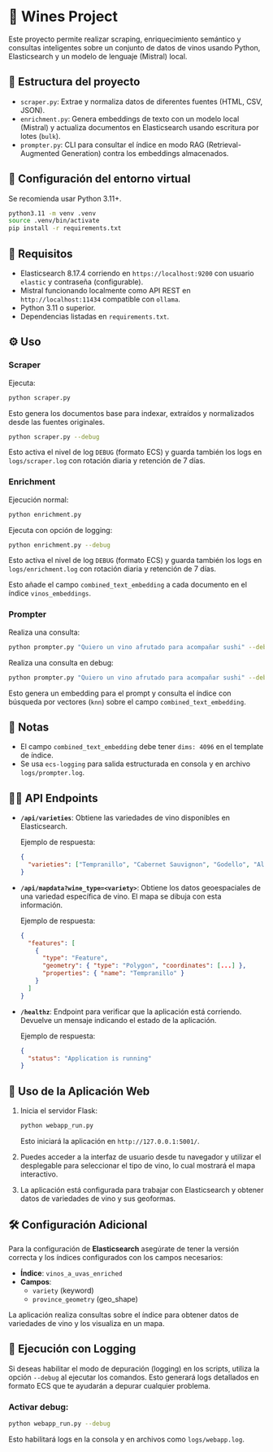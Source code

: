 # 🥂 Wines Project

Este proyecto permite realizar scraping, enriquecimiento semántico y consultas inteligentes sobre un conjunto de datos de vinos usando Python, Elasticsearch y un modelo de lenguaje (Mistral) local.

## 📁 Estructura del proyecto

- `scraper.py`: Extrae y normaliza datos de diferentes fuentes (HTML, CSV, JSON).
- `enrichment.py`: Genera embeddings de texto con un modelo local (Mistral) y actualiza documentos en Elasticsearch usando escritura por lotes (`bulk`).
- `prompter.py`: CLI para consultar el índice en modo RAG (Retrieval-Augmented Generation) contra los embeddings almacenados.

## 🐍 Configuración del entorno virtual

Se recomienda usar Python 3.11+.

```bash
python3.11 -m venv .venv
source .venv/bin/activate
pip install -r requirements.txt
```

## 🔧 Requisitos

- Elasticsearch 8.17.4 corriendo en `https://localhost:9200` con usuario `elastic` y contraseña (configurable).
- Mistral funcionando localmente como API REST en `http://localhost:11434` compatible con `ollama`.
- Python 3.11 o superior.
- Dependencias listadas en `requirements.txt`.

## ⚙️ Uso

### Scraper

Ejecuta:

```bash
python scraper.py
```

Esto genera los documentos base para indexar, extraídos y normalizados desde las fuentes originales.

```bash
python scraper.py --debug
```

Esto activa el nivel de log `DEBUG` (formato ECS) y guarda también los logs en `logs/scraper.log` con rotación diaria y retención de 7 días.


### Enrichment

Ejecución normal:

```bash
python enrichment.py 
```

Ejecuta con opción de logging:

```bash
python enrichment.py --debug
```

Esto activa el nivel de log `DEBUG` (formato ECS) y guarda también los logs en `logs/enrichment.log` con rotación diaria y retención de 7 días.

Esto añade el campo `combined_text_embedding` a cada documento en el índice `vinos_embeddings`.

### Prompter

Realiza una consulta:

```bash
python prompter.py "Quiero un vino afrutado para acompañar sushi" --debug
```

Realiza una consulta en debug:

```bash
python prompter.py "Quiero un vino afrutado para acompañar sushi" --debug
```

Esto genera un embedding para el prompt y consulta el índice con búsqueda por vectores (`knn`) sobre el campo `combined_text_embedding`.

## 📌 Notas

- El campo `combined_text_embedding` debe tener `dims: 4096` en el template de índice.
- Se usa `ecs-logging` para salida estructurada en consola y en archivo `logs/prompter.log`.

## 🧑‍💻 API Endpoints

- **`/api/varieties`**: Obtiene las variedades de vino disponibles en Elasticsearch.
  
    Ejemplo de respuesta:

    ```json
    {
      "varieties": ["Tempranillo", "Cabernet Sauvignon", "Godello", "Albarino"]
    }
    ```

- **`/api/mapdata?wine_type=<variety>`**: Obtiene los datos geoespaciales de una variedad específica de vino. El mapa se dibuja con esta información.

    Ejemplo de respuesta:

    ```json
    {
      "features": [
        {
          "type": "Feature",
          "geometry": { "type": "Polygon", "coordinates": [...] },
          "properties": { "name": "Tempranillo" }
        }
      ]
    }
    ```

- **`/healthz`**: Endpoint para verificar que la aplicación está corriendo. Devuelve un mensaje indicando el estado de la aplicación.

    Ejemplo de respuesta:

    ```json
    {
      "status": "Application is running"
    }
    ```

## 📝 Uso de la Aplicación Web

1. Inicia el servidor Flask:

    ```bash
    python webapp_run.py
    ```

    Esto iniciará la aplicación en `http://127.0.0.1:5001/`.

2. Puedes acceder a la interfaz de usuario desde tu navegador y utilizar el desplegable para seleccionar el tipo de vino, lo cual mostrará el mapa interactivo.

3. La aplicación está configurada para trabajar con Elasticsearch y obtener datos de variedades de vino y sus geoformas. 

## 🛠️ Configuración Adicional

Para la configuración de **Elasticsearch** asegúrate de tener la versión correcta y los índices configurados con los campos necesarios:

- **Índice**: `vinos_a_uvas_enriched`
- **Campos**:
  - `variety` (keyword)
  - `province_geometry` (geo_shape)

La aplicación realiza consultas sobre el índice para obtener datos de variedades de vino y los visualiza en un mapa.

## 🚀 Ejecución con Logging

Si deseas habilitar el modo de depuración (logging) en los scripts, utiliza la opción `--debug` al ejecutar los comandos. Esto generará logs detallados en formato ECS que te ayudarán a depurar cualquier problema.

### Activar debug:

```bash
python webapp_run.py --debug
```

Esto habilitará logs en la consola y en archivos como `logs/webapp.log`.
